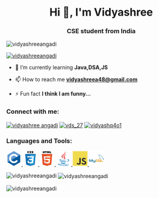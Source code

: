 <h1 align="center">Hi 👋, I'm Vidyashree</h1>
<h3 align="center">CSE student from India</h3>

<p align="left"> <img src="https://komarev.com/ghpvc/?username=vidyashreeangadi&label=Profile%20views&color=0e75b6&style=flat" alt="vidyashreeangadi" /> </p>

<p align="left"> <a href="https://github.com/ryo-ma/github-profile-trophy"><img src="https://github-profile-trophy.vercel.app/?username=vidyashreeangadi" alt="vidyashreeangadi" /></a> </p>

- 🌱 I’m currently learning **Java,DSA,JS**

- 📫 How to reach me **vidyashreea48@gmail.com**

- ⚡ Fun fact **I think I am funny...**

<h3 align="left">Connect with me:</h3>
<p align="left">
<a href="https://linkedin.com/in/vidyashree angadi" target="blank"><img align="center" src="https://raw.githubusercontent.com/rahuldkjain/github-profile-readme-generator/master/src/images/icons/Social/linked-in-alt.svg" alt="vidyashree angadi" height="30" width="40" /></a>
<a href="https://instagram.com/vds_27" target="blank"><img align="center" src="https://raw.githubusercontent.com/rahuldkjain/github-profile-readme-generator/master/src/images/icons/Social/instagram.svg" alt="vds_27" height="30" width="40" /></a>
<a href="https://auth.geeksforgeeks.org/user/vidyashq4o1" target="blank"><img align="center" src="https://raw.githubusercontent.com/rahuldkjain/github-profile-readme-generator/master/src/images/icons/Social/geeks-for-geeks.svg" alt="vidyashq4o1" height="30" width="40" /></a>
</p>

<h3 align="left">Languages and Tools:</h3>
<p align="left"> <a href="https://www.cprogramming.com/" target="_blank" rel="noreferrer"> <img src="https://raw.githubusercontent.com/devicons/devicon/master/icons/c/c-original.svg" alt="c" width="40" height="40"/> </a> <a href="https://www.w3schools.com/css/" target="_blank" rel="noreferrer"> <img src="https://raw.githubusercontent.com/devicons/devicon/master/icons/css3/css3-original-wordmark.svg" alt="css3" width="40" height="40"/> </a> <a href="https://www.w3.org/html/" target="_blank" rel="noreferrer"> <img src="https://raw.githubusercontent.com/devicons/devicon/master/icons/html5/html5-original-wordmark.svg" alt="html5" width="40" height="40"/> </a> <a href="https://www.java.com" target="_blank" rel="noreferrer"> <img src="https://raw.githubusercontent.com/devicons/devicon/master/icons/java/java-original.svg" alt="java" width="40" height="40"/> </a> <a href="https://developer.mozilla.org/en-US/docs/Web/JavaScript" target="_blank" rel="noreferrer"> <img src="https://raw.githubusercontent.com/devicons/devicon/master/icons/javascript/javascript-original.svg" alt="javascript" width="40" height="40"/> </a> <a href="https://www.mysql.com/" target="_blank" rel="noreferrer"> <img src="https://raw.githubusercontent.com/devicons/devicon/master/icons/mysql/mysql-original-wordmark.svg" alt="mysql" width="40" height="40"/> </a> </p>

<p><img align="left" src="https://github-readme-stats.vercel.app/api/top-langs?username=vidyashreeangadi&show_icons=true&locale=en&layout=compact" alt="vidyashreeangadi" /></p>

<p>&nbsp;<img align="center" src="https://github-readme-stats.vercel.app/api?username=vidyashreeangadi&show_icons=true&locale=en" alt="vidyashreeangadi" /></p>

<p><img align="center" src="https://github-readme-streak-stats.herokuapp.com/?user=vidyashreeangadi&" alt="vidyashreeangadi" /></p>

